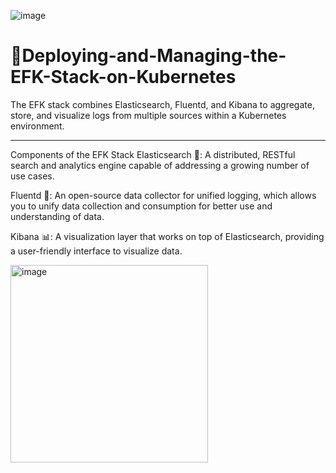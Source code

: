 ![image](https://github.com/user-attachments/assets/0e29aeeb-2218-4a9e-b654-901fefe0d369)




# 🚀Deploying-and-Managing-the-EFK-Stack-on-Kubernetes
The EFK stack combines Elasticsearch, Fluentd, and Kibana to aggregate, store, and visualize logs from multiple sources within a Kubernetes environment.

***
Components of the EFK Stack
Elasticsearch 🔎: A distributed, RESTful search and analytics engine capable of addressing a growing number of use cases.

Fluentd 🚿: An open-source data collector for unified logging, which allows you to unify data collection and consumption for better use and understanding of data.

Kibana 📊: A visualization layer that works on top of Elasticsearch, providing a user-friendly interface to visualize data.

<img width="316" alt="image" src="https://github.com/user-attachments/assets/e9c86d08-af3d-45e1-9de5-fdd4067f3784" />
